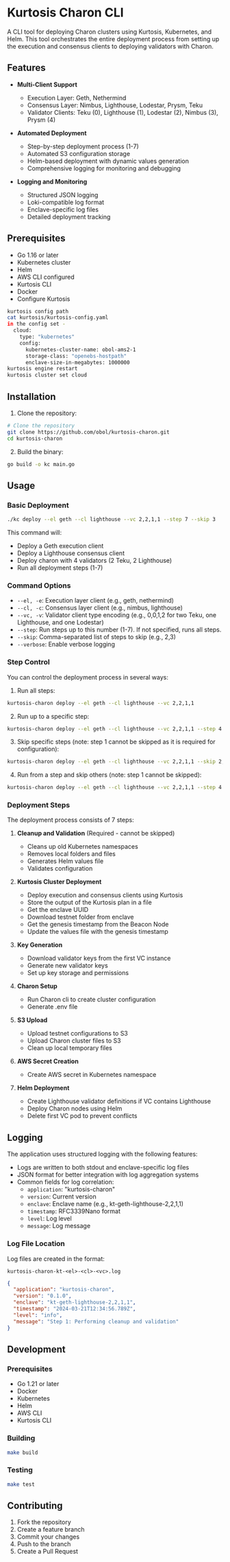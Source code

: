 # Kurtosis Charon CLI

A CLI tool for deploying Charon clusters using Kurtosis, Kubernetes, and Helm. This tool orchestrates the entire deployment process from setting up the execution and consensus clients to deploying validators with Charon.

## Features

- **Multi-Client Support**
  - Execution Layer: Geth, Nethermind
  - Consensus Layer: Nimbus, Lighthouse, Lodestar, Prysm, Teku
  - Validator Clients: Teku (0), Lighthouse (1), Lodestar (2), Nimbus (3), Prysm (4)

- **Automated Deployment**
  - Step-by-step deployment process (1-7)
  - Automated S3 configuration storage
  - Helm-based deployment with dynamic values generation
  - Comprehensive logging for monitoring and debugging

- **Logging and Monitoring**
  - Structured JSON logging
  - Loki-compatible log format
  - Enclave-specific log files
  - Detailed deployment tracking

## Prerequisites

- Go 1.16 or later
- Kubernetes cluster
- Helm
- AWS CLI configured
- Kurtosis CLI
- Docker
- Configure Kurtosis 
```bash
kurtosis config path
cat kurtosis/kurtosis-config.yaml
in the config set - 
  cloud:
    type: "kubernetes"
    config:
      kubernetes-cluster-name: obol-ams2-1
      storage-class: "openebs-hostpath"
      enclave-size-in-megabytes: 1000000
kurtosis engine restart
kurtosis cluster set cloud
```

## Installation

1. Clone the repository:
```bash
# Clone the repository
git clone https://github.com/obol/kurtosis-charon.git
cd kurtosis-charon
```

2. Build the binary:
```bash
go build -o kc main.go
```

## Usage

### Basic Deployment

```bash
./kc deploy --el geth --cl lighthouse --vc 2,2,1,1 --step 7 --skip 3
```

This command will:
- Deploy a Geth execution client
- Deploy a Lighthouse consensus client
- Deploy charon with 4 validators (2 Teku, 2 Lighthouse)
- Run all deployment steps (1-7)

### Command Options

- `--el, -e`: Execution layer client (e.g., geth, nethermind)
- `--cl, -c`: Consensus layer client (e.g., nimbus, lighthouse)
- `--vc, -v`: Validator client type encoding (e.g., 0,0,1,2 for two Teku, one Lighthouse, and one Lodestar)
- `--step`: Run steps up to this number (1-7). If not specified, runs all steps.
- `--skip`: Comma-separated list of steps to skip (e.g., 2,3)
- `--verbose`: Enable verbose logging

### Step Control

You can control the deployment process in several ways:

1. Run all steps:
```bash
kurtosis-charon deploy --el geth --cl lighthouse --vc 2,2,1,1
```

2. Run up to a specific step:
```bash
kurtosis-charon deploy --el geth --cl lighthouse --vc 2,2,1,1 --step 4
```

3. Skip specific steps (note: step 1 cannot be skipped as it is required for configuration):
```bash
kurtosis-charon deploy --el geth --cl lighthouse --vc 2,2,1,1 --skip 2,3,5
```

4. Run from a step and skip others (note: step 1 cannot be skipped):
```bash
kurtosis-charon deploy --el geth --cl lighthouse --vc 2,2,1,1 --step 4 --skip 5,6
```

### Deployment Steps

The deployment process consists of 7 steps:

1. **Cleanup and Validation** (Required - cannot be skipped)
   - Cleans up old Kubernetes namespaces
   - Removes local folders and files
   - Generates Helm values file
   - Validates configuration

2. **Kurtosis Cluster Deployment**
   - Deploy execution and consensus clients using Kurtosis
   - Store the output of the Kurtosis plan in a file
   - Get the enclave UUID
   - Download testnet folder from enclave
   - Get the genesis timestamp from the Beacon Node
   - Update the values file with the genesis timestamp

3. **Key Generation**
   - Download validator keys from the first VC instance
   - Generate new validator keys
   - Set up key storage and permissions

4. **Charon Setup**
   - Run Charon cli to create cluster configuration
   - Generate .env file

5. **S3 Upload**
   - Upload testnet configurations to S3
   - Upload Charon cluster files to S3
   - Clean up local temporary files

6. **AWS Secret Creation**
   - Create AWS secret in Kubernetes namespace

7. **Helm Deployment**
   - Create Lighthouse validator definitions if VC contains Lighthouse
   - Deploy Charon nodes using Helm
   - Delete first VC pod to prevent conflicts

## Logging

The application uses structured logging with the following features:

- Logs are written to both stdout and enclave-specific log files
- JSON format for better integration with log aggregation systems
- Common fields for log correlation:
  - `application`: "kurtosis-charon"
  - `version`: Current version
  - `enclave`: Enclave name (e.g., kt-geth-lighthouse-2,2,1,1)
  - `timestamp`: RFC3339Nano format
  - `level`: Log level
  - `message`: Log message

### Log File Location

Log files are created in the format:
```
kurtosis-charon-kt-<el>-<cl>-<vc>.log
```

```json
{
  "application": "kurtosis-charon",
  "version": "0.1.0",
  "enclave": "kt-geth-lighthouse-2,2,1,1",
  "timestamp": "2024-03-21T12:34:56.789Z",
  "level": "info",
  "message": "Step 1: Performing cleanup and validation"
}
```

## Development

### Prerequisites

- Go 1.21 or later
- Docker
- Kubernetes
- Helm
- AWS CLI
- Kurtosis CLI

### Building

```bash
make build
```

### Testing

```bash
make test
```

## Contributing

1. Fork the repository
2. Create a feature branch
3. Commit your changes
4. Push to the branch
5. Create a Pull Request